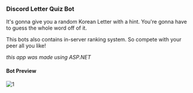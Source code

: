 ### Discord Letter Quiz Bot

It's gonna give you a random Korean Letter with a hint. You're gonna have to guess the whole word off of it.

This bots also contains in-server ranking system. So compete with your peer all you like!

*this app was made using ASP.NET*

#### Bot Preview

![1](https://i.imgur.com/zSMraG7.png)
